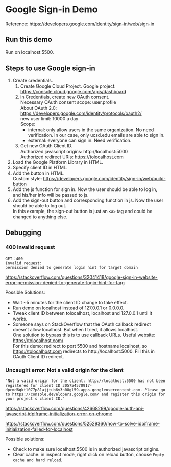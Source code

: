 # Google Sign-in Demo
Reference: https://developers.google.com/identity/sign-in/web/sign-in  

## Run this demo
Run on localhost:5500. 

## Steps to use Google sign-in
1. Create credentials.  
   1. Create Google Cloud Project.
      Google project: https://console.cloud.google.com/apis/dashboard
   2. in Credentials, create new OAuth consent.  
      Necessary OAuth consent scope: user.profile  
      About OAuth 2.0: https://developers.google.com/identity/protocols/oauth2/  
      new user limit: 10000 a day  
      Scope: 
      * internal: only allow users in the same organization. No need verification. In our case, only ucsd.edu emails are able to sign in. 
      * external: everyone can sign in. Need verification. 
   3. Get new OAuth Client ID.  
      Authorized javascript origins: http://localhost:5000  
      Authorized redirect URIs: https://tolocalhost.com   
2. Load the Google Platform Library in HTML.
3. Specify client ID in HTML.
4. Add the button in HTML.  
   Custom style: https://developers.google.com/identity/sign-in/web/build-button
5. Add the js function for sign in. Now the user should be able to log in, and his/her info will be passed to js. 
6. Add the sign-out button and corresponding function in js. Now the user should be able to log out.   
    In this example, the sign-out button is just an `<a>` tag and could be changed to anything else. 

## Debugging
### 400 Invalid request
```
GET：400
Invalid request:
permission denied to generate login hint for target domain
```
https://stackoverflow.com/questions/32041418/google-sign-in-website-error-permission-denied-to-generate-login-hint-for-targ  

Possible Solutions: 
* Wait ~5 minutes for the client ID change to take effect.  
* Run demo on localhost instead of 127.0.0.1 or 0.0.0.0. 
* Tweak client ID between tolocalhost, localhost and 127.0.0.1 until it works. 
* Someone says on StackOverflow that the OAuth callback redirect doesn't allow localhost. But when I tried, it allows localhost.  
  One solution to bypass this is to use callback URLs. Useful website: https://tolocalhost.com/  
  For this demo: redirect to port 5500 and hostname localhost, so https://tolocalhost.com redirects to http://localhost:5000. Fill this in OAuth Client ID redirect. 

 
### Uncaught error: Not a valid origin for the client
```
"Not a valid origin for the client: http://localhost:5500 has not been registered for client ID 305754570917-dpcmd6qktl077p81ajjtub6v3n08gl59.apps.googleusercontent.com. Please go to https://console.developers.google.com/ and register this origin for your project's client ID."
```
https://stackoverflow.com/questions/42668299/google-auth-api-javascript-idpiframe-initialization-error-on-chrome

https://stackoverflow.com/questions/52529360/how-to-solve-idpiframe-initialization-failed-for-localhost

Possible solutions: 
* Check to make sure localhost:5500 is in authorized javascript origins. 
* Clear cache: in inspect mode, right click on reload button, choose `Empty cache and hard reload`. 